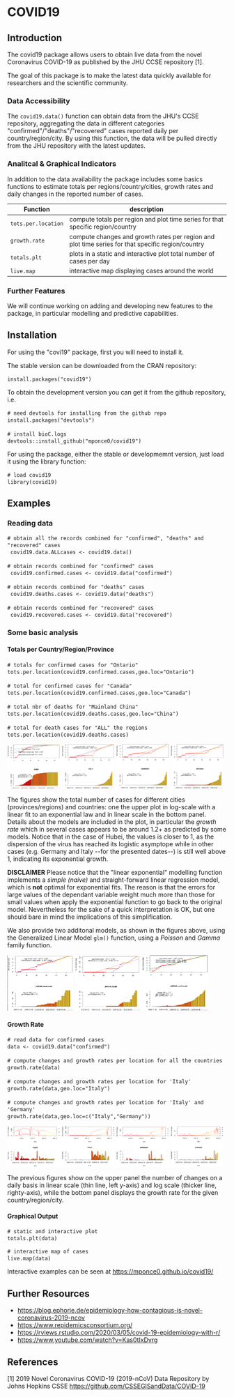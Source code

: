 # COVID19

## Introduction
The covid19 package allows users to obtain live data from the
novel Coronavirus COVID-19 as published by the JHU CCSE repository [1].

The goal of this package is to make the latest data quickly available
for researchers and the scientific community.

<object data="man/figures/livemap.html" width="105%" height="525"></object>

### Data Accessibility
The `covid19.data()` function can obtain data from the JHU's CCSE repository,
aggregating the data in different categories "confirmed"/"deaths"/"recovered"
cases reported daily per country/region/city.
By using this function, the data will be pulled directly from the JHU repository
with the latest updates.


### Analitcal & Graphical Indicators
In addition to the data availability the package includes some basics functions
to estimate totals per regions/country/cities, growth rates and daily changes in
the reported number of cases.


Function  | description
---	 | ---
 `tots.per.location`  |  compute totals per region and plot time series for that specific region/country
 `growth.rate`  |  compute changes and growth rates per region and plot time series for that specific region/country
 `totals.plt`   |  plots in a static and interactive plot total number of cases per day
 `live.map`     |  interactive map displaying cases around the world



### Further Features
We will continue working on adding and developing new features to the package,
in particular modelling and predictive capabilities.


 
## Installation
For using the "covi19" package, first you will need to install it.

The stable version can be downloaded from the CRAN repository:
```
install.packages("covid19")
```

To obtain the development version you can get it from the github repository, i.e.
```
# need devtools for installing from the github repo
install.packages("devtools")

# install bioC.logs
devtools::install_github("mponce0/covid19")
```

For using the package, either the stable or developmemnt version, just load it using the library function:
```
# load covid19
library(covid19)
```


## Examples

### Reading data
```
# obtain all the records combined for "confirmed", "deaths" and "recovered" cases
 covid19.data.ALLcases <- covid19.data()

# obtain records combined for "confirmed" cases
 covid19.confirmed.cases <- covid19.data("confirmed")

# obtain records combined for "deaths" cases
 covid19.deaths.cases <- covid19.data("deaths")

# obtain records combined for "recovered" cases
 covid19.recovered.cases <- covid19.data("recovered")
```

### Some basic analysis
#### Totals per Country/Region/Province
```
# totals for confirmed cases for "Ontario"
tots.per.location(covid19.confirmed.cases,geo.loc="Ontario")

# total for confirmed cases for "Canada"
tots.per.location(covid19.confirmed.cases,geo.loc="Canada")

# total nbr of deaths for "Mainland China"
tots.per.location(covid19.deaths.cases,geo.loc="China")

# total for death cases for "ALL" the regions
tots.per.location(covid19.deaths.cases)
```

<p>
  <img src="man/figures/Hubei_totals.png" width="24%" />
  <img src="man/figures/Italy_totals.png" width="24%" />
  <img src="man/figures/Germany_totals.png" width="24%" />
  <img src="man/figures/Ontario_totals.png" width="24%" />
</p>

The figures show the total number of cases for different cities (provinces/regions) and countries:
one the upper plot in log-scale with a linear fit to an exponential law and in linear scale in the bottom panel.
Details about the models are included in the plot, in particular the *growth rate* which in several cases appears to be around 1.2+ as predicted by some models.
Notice that in the case of Hubei, the values is closer to 1, as the dispersion of the virus has reached its logistic asymptope while in other cases (e.g. Germany and Italy --for the presented dates--) is still well above 1, indicating its exponential growth.

**DISCLAIMER** Please notice that the "linear exponential" modelling function implements a *simple (naive)* and straight-forward linear regression model, which is **not** optimal for exponential fits.
The reason is that the errors for large values of the dependant variable weight much more than those for small values when apply the exponential function to go back to the original model.
Nevertheless for the sake of a quick interpretation is OK, but one should bare in mind the implications of this simplification.

We also provide two additonal models, as shown in the figures above, using the Generalized Linear Model `glm()` function, using a *Poisson* and *Gamma* family function.


<p>
  <img src="man/figures/Japan_recovered.png" width="30%" />
  <img src="man/figures/Japan_deaths.png" width="30%" />
  <img src="man/figures/Japan_confirmed.png" width="30%" />
</p>



#### Growth Rate
```
# read data for confirmed cases
data <- covid19.data("confirmed")

# compute changes and growth rates per location for all the countries
growth.rate(data)

# compute changes and growth rates per location for 'Italy'
growth.rate(data,geo.loc="Italy")

# compute changes and growth rates per location for 'Italy' and 'Germany'
growth.rate(data,geo.loc=c("Italy","Germany"))
```

<p>
  <img src="man/figures/gr-changes_Hubei.png" width="24%" />
  <img src="man/figures/gr-changes_Italy.png" width="24%" />
  <img src="man/figures/gr-changes_Germany.png" width="24%" />
  <img src="man/figures/gr-changes_Canada.png" width="24%" />
</p>

The previous figures show on the upper panel the number of changes on a daily basis in linear scale (thin line, left y-axis) and log scale (thicker line, righty-axis), while the bottom panel displays the growth rate for the given country/region/city.



#### Graphical Output
```
# static and interactive plot 
totals.plt(data)
```
<object data="man/figures/totals.html" width="80%" height="525">
</object>

```
# interactive map of cases
live.map(data)
```
<p>
Interactive examples can be seen at
    <a href="https://mponce0.github.io/covid19/">https://mponce0.github.io/covid19/</a>
</p>


## Further Resources
* https://blog.ephorie.de/epidemiology-how-contagious-is-novel-coronavirus-2019-ncov
* https://www.repidemicsconsortium.org/
* https://rviews.rstudio.com/2020/03/05/covid-19-epidemiology-with-r/
* https://www.youtube.com/watch?v=Kas0tIxDvrg


## References
[1] 2019 Novel Coronavirus COVID-19 (2019-nCoV) Data Repository by Johns Hopkins CSSE
https://github.com/CSSEGISandData/COVID-19
